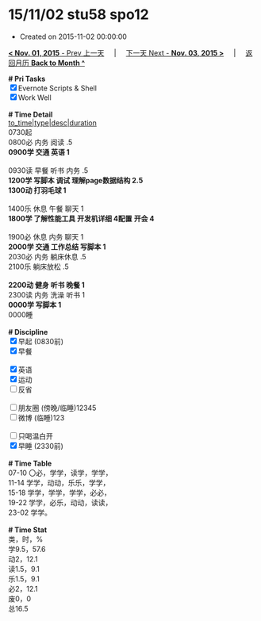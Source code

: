 # 15/11/02 stu58 spo12

- Created on 2015-11-02 00:00:00

[**< Nov. 01, 2015** - Prev 上一天](_archived/lifelogs/2015/11/d01.md) &nbsp; &nbsp; | &nbsp; &nbsp; [下一天 Next - **Nov. 03, 2015 >**](_archived/lifelogs/2015/11/d03.md) &nbsp; &nbsp; |  &nbsp; &nbsp; [返回月历 **Back to Month ^**](_archived/lifelogs/2015/11/index.md)
<br/><div><b># Pri Tasks</b></div><div><input checked="true" type="checkbox"/>Evernote Scripts &amp; Shell</div><div><input checked="true" type="checkbox"/>Work Well</div><div><br/></div><div><b># Time Detail</b></div><div><u>to_time|type|desc|duration</u></div><div>0730起</div><div>0800必 内务 阅读 .5</div><div><b>0900学 交通 英语 1</b></div><div><br/></div><div>0930读 早餐 听书 内务 .5</div><div><b>1200学 写脚本 调试 理解page数据结构 2.5</b></div><div><b>1300动 打羽毛球 1</b></div><div><br/></div><div>1400乐 休息 午餐 聊天 1</div><div><b>1800学 了解性能工具 开发机详细 4</b><b>配置</b> <b>开会 4</b></div><div><br/></div><div>1900必 休息 内务 聊天 1</div><div><b>2000学 交通 工作总结 写脚本 1</b></div><div>2030必 内务 躺床休息 .5</div><div>2100乐 躺床放松 .5</div><div><br/></div><div><b>2200动 健身 听书 晚餐 1</b></div><div>2300读 内务 洗澡 听书 1</div><div><b>0000学 写脚本 1</b></div><div>0000睡</div><div><br/></div><div><b># Discipline</b></div><div><input checked="true" type="checkbox"/>早起 (0830前)</div><div><input checked="true" type="checkbox"/>早餐</div><div><br/></div><div><input checked="true" type="checkbox"/>英语</div><div><input checked="true" type="checkbox"/>运动</div><div><input type="checkbox"/>反省</div><div><br/></div><div><input type="checkbox"/>朋友圈 (傍晚/临睡)12345</div><div><input type="checkbox"/>微博 (临睡)123</div><div><br/></div><div><input type="checkbox"/>只喝温白开</div><div><input checked="true" type="checkbox"/>早睡 (2330前)</div><div><br/></div><div><b># Time Table</b></div><div>07-10 〇必，学学，读学，学学，</div><div>11-14 学学，动动，乐乐，学学，</div><div>15-18 学学，学学，学学，必必，</div><div>19-22 学学，必乐，动动，读读，</div><div>23-02 学学。</div><div><br/></div><div><b># Time Stat</b></div><div>类，时，%</div><div>学9.5，57.6</div><div>动2，12.1</div><div>读1.5，9.1</div><div>乐1.5，9.1</div><div>必2，12.1</div><div>废0，0</div><div>总16.5</div>
